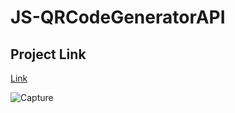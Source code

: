 # JS-QRCodeGeneratorAPI

## Project Link
[Link](https://js-qr-code-generator-api.vercel.app/)

![Capture](https://user-images.githubusercontent.com/109015467/197337225-f7f5c6b3-b1f8-4791-8c60-17d12a0947fb.PNG)
